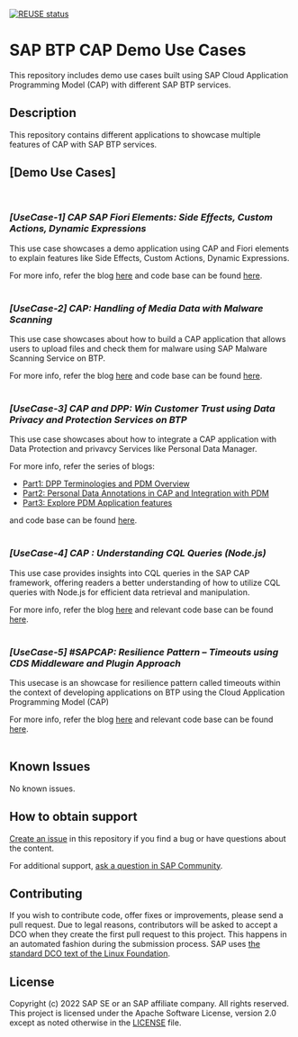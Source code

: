 [![REUSE status](https://api.reuse.software/badge/github.com/SAP-samples/btp-cap-demo-usecases)](https://api.reuse.software/info/github.com/SAP-samples/btp-cap-demo-usecases)

# SAP BTP CAP Demo Use Cases
This repository includes demo use cases built using SAP Cloud Application Programming Model (CAP) with different SAP BTP services.

## Description
This repository contains different applications to showcase multiple features of CAP with SAP BTP services.

## **[Demo Use Cases]**
<br />

### _**[UseCase-1] CAP SAP Fiori Elements: Side Effects, Custom Actions, Dynamic Expressions**_
This use case showcases a demo application using CAP and Fiori elements to explain features like Side Effects, Custom Actions, Dynamic Expressions.

For more info, refer the blog [here](https://blogs.sap.com/2022/12/23/cap-with-fiori-elements-side-effects-custom-actions-dynamic-expressions/) and code base can be found [here](./cap-fe-se-ca-de/).
<br />
<br />

### _**[UseCase-2] CAP: Handling of Media Data with Malware Scanning**_
This use case showcases about how to build a CAP application that allows users to upload files and check them for malware using SAP Malware Scanning Service on BTP.

For more info, refer the blog [here](https://blogs.sap.com/2023/01/14/cap-handling-of-media-data-with-malware-scanning/) and code base can be found [here](./cap-media-malware/).
<br />
<br />

### _**[UseCase-3] CAP and DPP: Win Customer Trust using Data Privacy and Protection Services on BTP**_
This use case showcases about how to integrate a CAP application with Data Protection and privavcy Services like Personal Data Manager.

For more info, refer the series of blogs:
- [Part1: DPP Terminologies and PDM Overview](https://blogs.sap.com/2023/03/18/sapcap-win-customer-trust-using-data-privacy-and-protection-services-on-btp-part-1/) 
- [Part2: Personal Data Annotations in CAP and Integration with PDM](https://blogs.sap.com/2023/03/18/sapcap-win-customer-trust-using-data-privacy-and-protection-services-on-btp-part-2/)
- [Part3: Explore PDM Application features](https://blogs.sap.com/2023/03/18/sapcap-win-customer-trust-using-data-privacy-and-protection-services-on-btp-part-3/)

and code base can be found [here](./cap-dpp-example/).
<br />
<br />

### _**[UseCase-4] CAP : Understanding CQL Queries (Node.js)**_
This use case provides insights into CQL queries in the SAP CAP framework, offering readers a better understanding of how to utilize CQL queries with Node.js for efficient data retrieval and manipulation.

For more info, refer the blog [here](https://blogs.sap.com/2023/05/15/sapcap-understanding-cql-queries-node.js/) and relevant code base can be found [here](./cap-cql-examples/).
<br />
<br />

### _**[UseCase-5] #SAPCAP: Resilience Pattern – Timeouts using CDS Middleware and Plugin Approach**_
This usecase is an showcase for resilience pattern called timeouts within the context of developing applications on BTP using the Cloud Application Programming Model (CAP)

For more info, refer the blog [here](https://blogs.sap.com/2023/11/09/sapcap-resilience-pattern-timeouts-using-cds-middleware-and-plugin-approach/) and relevant code base can be found [here](./cap_resilient_timeout/).
<br />
<br />

## Known Issues
No known issues.

## How to obtain support
[Create an issue](https://github.com/SAP-samples/btp-cap-demo-usecases/issues) in this repository if you find a bug or have questions about the content.

For additional support, [ask a question in SAP Community](https://answers.sap.com/questions/ask.html).

## Contributing
If you wish to contribute code, offer fixes or improvements, please send a pull request. Due to legal reasons, contributors will be asked to accept a DCO when they create the first pull request to this project. This happens in an automated fashion during the submission process. SAP uses [the standard DCO text of the Linux Foundation](https://developercertificate.org/).

## License
Copyright (c) 2022 SAP SE or an SAP affiliate company. All rights reserved. This project is licensed under the Apache Software License, version 2.0 except as noted otherwise in the [LICENSE](https://github.com/SAP-samples/btp-cap-demo-usecases/blob/main/LICENSE) file.
